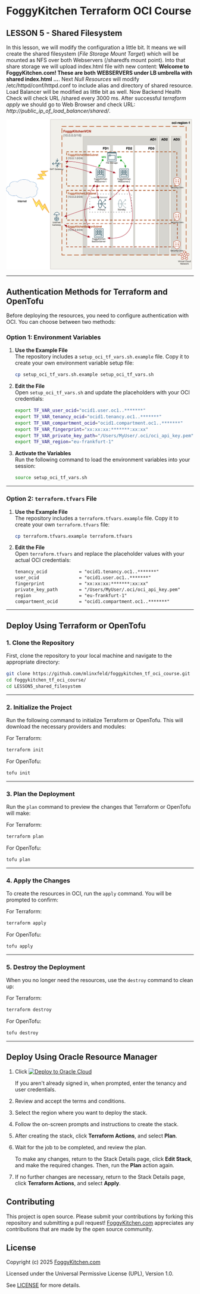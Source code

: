 # FoggyKitchen Terraform OCI Course

## LESSON 5 - Shared Filesystem 

In this lesson, we will modify the configuration a little bit. It means we will create the shared filesystem (*File Storage Mount Target*) which will be mounted as NFS over both Webservers (/sharedfs mount point). Into that share storage we will upload index.html file with new content: **Welcome to FoggyKitchen.com! These are both WEBSERVERS under LB umbrella with shared index.html ...**. Next *Null Resources* will modify /etc/httpd/conf/httpd.conf to include alias and directory of shared resource. Load Balancer will be modified as little bit as well. Now Backend Health Check will check URL /shared every 3000 ms. After successful *terraform apply* we should go to Web Browser and check URL: *http://public_ip_of_load_balancer/shared/*. 

![](LESSON5_shared_filesystem.jpg)

---

## Authentication Methods for Terraform and OpenTofu

Before deploying the resources, you need to configure authentication with OCI. You can choose between two methods:

### **Option 1: Environment Variables**

1. **Use the Example File**  
   The repository includes a `setup_oci_tf_vars.sh.example` file. Copy it to create your own environment variable setup file:

   ```bash
   cp setup_oci_tf_vars.sh.example setup_oci_tf_vars.sh
   ```

2. **Edit the File**  
   Open `setup_oci_tf_vars.sh` and update the placeholders with your OCI credentials:

   ```bash
   export TF_VAR_user_ocid="ocid1.user.oc1..*******"
   export TF_VAR_tenancy_ocid="ocid1.tenancy.oc1..*******"
   export TF_VAR_compartment_ocid="ocid1.compartment.oc1..*******"
   export TF_VAR_fingerprint="xx:xx:xx:*******:xx:xx"
   export TF_VAR_private_key_path="/Users/MyUser/.oci/oci_api_key.pem"
   export TF_VAR_region="eu-frankfurt-1"
   ```

3. **Activate the Variables**  
   Run the following command to load the environment variables into your session:

   ```bash
   source setup_oci_tf_vars.sh
   ```

---

### **Option 2: `terraform.tfvars` File**

1. **Use the Example File**  
   The repository includes a `terraform.tfvars.example` file. Copy it to create your own `terraform.tfvars` file:

   ```bash
   cp terraform.tfvars.example terraform.tfvars
   ```

2. **Edit the File**  
   Open `terraform.tfvars` and replace the placeholder values with your actual OCI credentials:

   ```hcl
   tenancy_ocid            = "ocid1.tenancy.oc1..*******"
   user_ocid               = "ocid1.user.oc1..*******"
   fingerprint             = "xx:xx:xx:*******:xx:xx"
   private_key_path        = "/Users/MyUser/.oci/oci_api_key.pem"
   region                  = "eu-frankfurt-1"
   compartment_ocid        = "ocid1.compartment.oc1..*******"
   ```

---

## Deploy Using Terraform or OpenTofu

### **1. Clone the Repository**

First, clone the repository to your local machine and navigate to the appropriate directory:

```bash
git clone https://github.com/mlinxfeld/foggykitchen_tf_oci_course.git
cd foggykitchen_tf_oci_course/
cd LESSON5_shared_filesystem
```

---

### **2. Initialize the Project**

Run the following command to initialize Terraform or OpenTofu. This will download the necessary providers and modules:

For Terraform:
```bash
terraform init
```

For OpenTofu:
```bash
tofu init
```

---

### **3. Plan the Deployment**

Run the `plan` command to preview the changes that Terraform or OpenTofu will make:

For Terraform:
```bash
terraform plan
```

For OpenTofu:
```bash
tofu plan
```

---

### **4. Apply the Changes**

To create the resources in OCI, run the `apply` command. You will be prompted to confirm:

For Terraform:
```bash
terraform apply
```

For OpenTofu:
```bash
tofu apply
```

---

### **5. Destroy the Deployment**

When you no longer need the resources, use the `destroy` command to clean up:

For Terraform:
```bash
terraform destroy
```

For OpenTofu:
```bash
tofu destroy
```

---

## Deploy Using Oracle Resource Manager

1. Click [![Deploy to Oracle Cloud](https://oci-resourcemanager-plugin.plugins.oci.oraclecloud.com/latest/deploy-to-oracle-cloud.svg)](https://cloud.oracle.com/resourcemanager/stacks/create?region=home&zipUrl=https://github.com/mlinxfeld/foggykitchen_tf_oci_course/releases/latest/download/LESSON5_shared_filesystem.zip)

    If you aren't already signed in, when prompted, enter the tenancy and user credentials.

2. Review and accept the terms and conditions.

3. Select the region where you want to deploy the stack.

4. Follow the on-screen prompts and instructions to create the stack.

5. After creating the stack, click **Terraform Actions**, and select **Plan**.

6. Wait for the job to be completed, and review the plan.

    To make any changes, return to the Stack Details page, click **Edit Stack**, and make the required changes. Then, run the **Plan** action again.

7. If no further changes are necessary, return to the Stack Details page, click **Terraform Actions**, and select **Apply**.

## Contributing
This project is open source. Please submit your contributions by forking this repository and submitting a pull request! [FoggyKitchen.com](https://foggykitchen.com/) appreciates any contributions that are made by the open source community.

## License
Copyright (c) 2025 [FoggyKitchen.com](https://foggykitchen.com/)

Licensed under the Universal Permissive License (UPL), Version 1.0.

See [LICENSE](LICENSE) for more details.